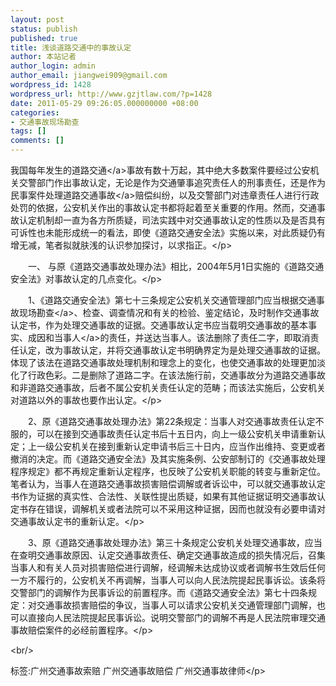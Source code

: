 ```yaml
---
layout: post
status: publish
published: true
title: 浅谈道路交通中的事故认定
author: 本站记者
author_login: admin
author_email: jiangwei909@gmail.com
wordpress_id: 1428
wordpress_url: http://www.gzjtlaw.com/?p=1428
date: 2011-05-29 09:26:05.000000000 +08:00
categories:
- 交通事故现场勘查
tags: []
comments: []
---
```

<p><p>我国每年发生的<a>道路交通<&#47;a>事故有数十万起，其中绝大多数案件要经过公安机关交警部门作出事故认定，无论是作为交通肇事追究责任人的刑事责任，还是作为民事案件处理道路<a>交通事故<&#47;a>赔偿纠纷，以及交警部门对违章责任人进行行政处罚的依据，公安机关作出的事故认定书都将起着至关重要的作用。然而，交通事故认定机制却一直为各方所质疑，司法实践中对交通事故认定的性质以及是否具有可诉性也未能形成统一的看法，即使《道路交通安全法》实施以来，对此质疑仍有增无减，笔者拟就肤浅的认识参加探讨，以求指正。<&#47;p><p>　　一、 与原《道路交通事故处理办法》相比，2004年5月1日实施的《道路交通安全法》对事故认定的几点变化。<&#47;p><p>　　1、《道路交通安全法》第七十三条规定公安机关交通管理部门应当根据交通事故<a>现场勘查<&#47;a>、检查、调查情况和有关的检验、鉴定结论，及时制作交通事故认定书，作为处理交通事故的证据。交通事故认定书应当载明交通事故的基本事实、成因和<a>当事人<&#47;a>的责任，并送达当事人。该法删除了责任二字，即取消责任认定，改为事故认定，并将交通事故认定书明确界定为是处理交通事故的证据。体现了该法在道路交通事故处理机制和理念上的变化，也使交通事故的处理更加淡化了行政色彩。二是删除了道路二字。在该法施行前，交通事故分为道路交通事故和非道路交通事故，后者不属公安机关责任认定的范畴；而该法实施后，公安机关对道路以外的事故也要作出认定。<&#47;p><p>　　2、原《道路交通事故处理办法》第22条规定：当事人对交通事故责任认定不服的，可以在接到交通事故责任认定书后十五日内，向上一级公安机关申请重新认定；上一级公安机关在接到重新认定申请书后三十日内，应当作出维持、变更或者撤消的决定。而《道路交通安全法》及其实施条例、公安部制订的《交通事故处理程序规定》都不再规定重新认定程序，也反映了公安机关职能的转变与重新定位。笔者认为，当事人在道路交通事故损害赔偿调解或者诉讼中，可以就交通事故认定书作为证据的真实性、合法性、关联性提出质疑，如果有其他证据证明交通事故认定书存在错误，调解机关或者法院可以不采用这种证据，因而也就没有必要申请对交通事故认定书的重新认定。<&#47;p><p>　　3、原《道路交通事故处理办法》第三十条规定公安机关处理交通事故，应当在查明交通事故原因、认定交通事故责任、确定交通事故造成的损失情况后，召集当事人和有关人员对损害赔偿进行调解，经调解未达成协议或者调解书生效后任何一方不履行的，公安机关不再调解，当事人可以向人民法院提起民事诉讼。该条将交警部门的调解作为民事诉讼的前置程序。而《道路交通安全法》第七十四条规定：对交通事故损害赔偿的争议，当事人可以请求公安机关交通管理部门调解，也可以直接向人民法院提起民事诉讼。说明交警部门的调解不再是人民法院审理交通事故赔偿案件的必经前置程序。<&#47;p><br&#47;><p>标签:广州交通事故索赔 广州交通事故赔偿 广州交通事故律师<&#47;p>
